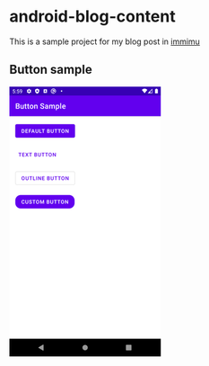 # android-blog-content
This is a sample project for my blog post in [immimu](http://blog.immimu.com)

## Button sample
![Button sample](/images/button_sample.png)
